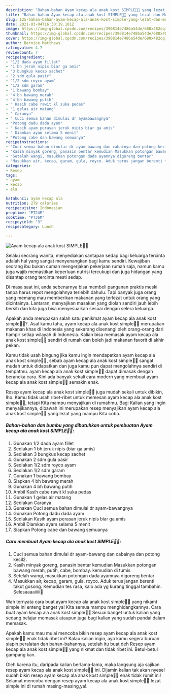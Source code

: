 ```yaml
---
description: "Bahan-bahan Ayam kecap ala anak kost SIMPLE👌🏼 yang lezat dan Mudah Dibuat"
title: "Bahan-bahan Ayam kecap ala anak kost SIMPLE👌🏼 yang lezat dan Mudah Dibuat"
slug: 125-bahan-bahan-ayam-kecap-ala-anak-kost-simple-yang-lezat-dan-mudah-dibuat
date: 2021-03-04T16:30:19.101Z
image: https://img-global.cpcdn.com/recipes/390814e7486a54de/680x482cq70/ayam-kecap-ala-anak-kost-simple👌🏼-foto-resep-utama.jpg
thumbnail: https://img-global.cpcdn.com/recipes/390814e7486a54de/680x482cq70/ayam-kecap-ala-anak-kost-simple👌🏼-foto-resep-utama.jpg
cover: https://img-global.cpcdn.com/recipes/390814e7486a54de/680x482cq70/ayam-kecap-ala-anak-kost-simple👌🏼-foto-resep-utama.jpg
author: Bernice Matthews
ratingvalue: 4.7
reviewcount: 7
recipeingredient:
- "1/2 dada ayam fillet"
- "1 bh jeruk nipis biar ga amis"
- "3 bungkus kecap sachet"
- "2 sdm gula pasir"
- "1/2 sdm royco ayam"
- "1/2 sdm garam"
- "1 bawang bombay"
- "4 bh bawang merah"
- "4 bh bawang putih"
- " Kasih cabe rawit kl suka pedas"
- "1 gelas air matang"
- " Caranya"
- " Cuci semua bahan dimulai dr ayambawangnya"
- "Potong dadu dada ayam"
- " Kasih ayam perasan jeruk nipis biar ga amis"
- " Diamkan ayam selama 5 menit"
- "Potong cabe dan bawang semuanya"
recipeinstructions:
- "Cuci semua bahan dimulai dr ayam-bawang dan cabainya dan potong kecil2."
- "Kasih minyak goreng, panasin bentar kemudian Masukkan potongan bawang merah, putih, cabe, bombay. kemudian di tumis"
- "Setelah wangi, masukkan potongan dada ayamnya digoreng bentar"
- "Masukkan air, kecap, garam, gula, royco. Aduk terus jangan berenti takut gosong. Kemudian tes rasa, kalo ada yg kurang tinggal tambahin. Selesaaaaiiiii🥰"
categories:
- Resep
tags:
- ayam
- kecap
- ala

katakunci: ayam kecap ala 
nutrition: 279 calories
recipecuisine: Indonesian
preptime: "PT24M"
cooktime: "PT36M"
recipeyield: "3"
recipecategory: Lunch

---
```



![Ayam kecap ala anak kost SIMPLE👌🏼](https://img-global.cpcdn.com/recipes/390814e7486a54de/680x482cq70/ayam-kecap-ala-anak-kost-simple👌🏼-foto-resep-utama.jpg)

Selaku seorang wanita, menyediakan santapan sedap bagi keluarga tercinta adalah hal yang sangat menyenangkan bagi kamu sendiri. Kewajiban seorang ibu bukan cuman mengerjakan pekerjaan rumah saja, namun kamu juga wajib memastikan keperluan nutrisi tercukupi dan juga hidangan yang disantap orang tercinta mesti sedap.

Di masa  saat ini, anda sebenarnya bisa membeli panganan praktis meski tanpa harus repot mengolahnya terlebih dahulu. Tapi banyak juga orang yang memang mau memberikan makanan yang terlezat untuk orang yang dicintainya. Lantaran, menyajikan masakan yang diolah sendiri jauh lebih bersih dan kita juga bisa menyesuaikan sesuai dengan selera keluarga. 



Apakah anda merupakan salah satu penikmat ayam kecap ala anak kost simple👌🏼?. Asal kamu tahu, ayam kecap ala anak kost simple👌🏼 merupakan makanan khas di Indonesia yang sekarang disenangi oleh orang-orang dari hampir setiap wilayah di Indonesia. Kalian bisa memasak ayam kecap ala anak kost simple👌🏼 sendiri di rumah dan boleh jadi makanan favorit di akhir pekan.

Kamu tidak usah bingung jika kamu ingin mendapatkan ayam kecap ala anak kost simple👌🏼, sebab ayam kecap ala anak kost simple👌🏼 sangat mudah untuk didapatkan dan juga kamu pun dapat mengolahnya sendiri di tempatmu. ayam kecap ala anak kost simple👌🏼 dapat dimasak dengan beraneka cara. Kini ada banyak sekali cara modern yang membuat ayam kecap ala anak kost simple👌🏼 semakin enak.

Resep ayam kecap ala anak kost simple👌🏼 juga mudah sekali untuk dibikin, lho. Kamu tidak usah ribet-ribet untuk memesan ayam kecap ala anak kost simple👌🏼, tetapi Kita mampu menyajikan di rumahmu. Bagi Kalian yang ingin menyajikannya, dibawah ini merupakan resep menyajikan ayam kecap ala anak kost simple👌🏼 yang lezat yang mampu Kita coba.

<!--inarticleads1-->

##### Bahan-bahan dan bumbu yang dibutuhkan untuk pembuatan Ayam kecap ala anak kost SIMPLE👌🏼:

1. Gunakan 1/2 dada ayam fillet
1. Sediakan 1 bh jeruk nipis (biar ga amis)
1. Sediakan 3 bungkus kecap sachet
1. Gunakan 2 sdm gula pasir
1. Sediakan 1/2 sdm royco ayam
1. Sediakan 1/2 sdm garam
1. Gunakan 1 bawang bombay
1. Siapkan 4 bh bawang merah
1. Gunakan 4 bh bawang putih
1. Ambil  Kasih cabe rawit kl suka pedas
1. Gunakan 1 gelas air matang
1. Sediakan  Caranya
1. Gunakan  Cuci semua bahan dimulai dr ayam-bawangnya
1. Gunakan Potong dadu dada ayam
1. Sediakan  Kasih ayam perasan jeruk nipis biar ga amis
1. Ambil  Diamkan ayam selama 5 menit
1. Siapkan Potong cabe dan bawang semuanya




<!--inarticleads2-->

##### Cara membuat Ayam kecap ala anak kost SIMPLE👌🏼:

1. Cuci semua bahan dimulai dr ayam-bawang dan cabainya dan potong kecil2.
1. Kasih minyak goreng, panasin bentar kemudian Masukkan potongan bawang merah, putih, cabe, bombay. kemudian di tumis
1. Setelah wangi, masukkan potongan dada ayamnya digoreng bentar
1. Masukkan air, kecap, garam, gula, royco. Aduk terus jangan berenti takut gosong. Kemudian tes rasa, kalo ada yg kurang tinggal tambahin. Selesaaaaiiiii🥰




Wah ternyata cara buat ayam kecap ala anak kost simple👌🏼 yang nikamt simple ini enteng banget ya! Kita semua mampu menghidangkannya. Cara buat ayam kecap ala anak kost simple👌🏼 Sesuai banget untuk kalian yang sedang belajar memasak ataupun juga bagi kalian yang sudah pandai dalam memasak.

Apakah kamu mau mulai mencoba bikin resep ayam kecap ala anak kost simple👌🏼 enak tidak ribet ini? Kalau kalian ingin, ayo kamu segera buruan siapin peralatan dan bahan-bahannya, setelah itu buat deh Resep ayam kecap ala anak kost simple👌🏼 yang nikmat dan tidak ribet ini. Betul-betul gampang kan. 

Oleh karena itu, daripada kalian berlama-lama, maka langsung aja sajikan resep ayam kecap ala anak kost simple👌🏼 ini. Dijamin kalian tak akan nyesel sudah bikin resep ayam kecap ala anak kost simple👌🏼 enak tidak rumit ini! Selamat mencoba dengan resep ayam kecap ala anak kost simple👌🏼 lezat simple ini di rumah masing-masing,ya!.

